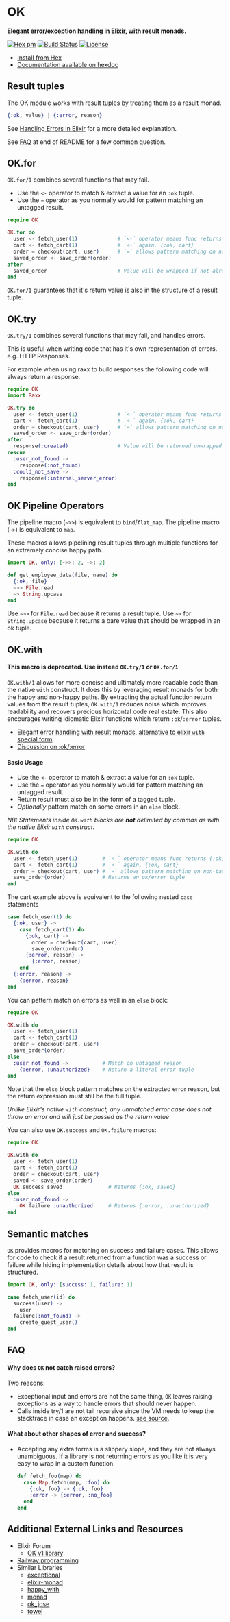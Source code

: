 # OK

**Elegant error/exception handling in Elixir, with result monads.**

[![Hex pm](http://img.shields.io/hexpm/v/ok.svg?style=flat)](https://hex.pm/packages/ok)
[![Build Status](https://secure.travis-ci.org/CrowdHailer/OK.svg?branch=master
"Build Status")](https://travis-ci.org/CrowdHailer/OK)
[![License](https://img.shields.io/badge/License-Apache%202.0-blue.svg)](LICENSE)

- [Install from Hex](https://hex.pm/packages/ok)
- [Documentation available on hexdoc](https://hexdocs.pm/ok)

## Result tuples

The OK module works with result tuples by treating them as a result monad.

```elixir
{:ok, value} | {:error, reason}
```

See [Handling Errors in Elixir](http://insights.workshop14.io/2015/10/18/handling-errors-in-elixir-no-one-say-monad.html) for a more detailed explanation.

See [FAQ](#faq) at end of README for a few common question.

## OK.for

`OK.for/1` combines several functions that may fail.

- Use the `<-` operator to match & extract a value for an `:ok` tuple.
- Use the `=` operator as you normally would for pattern matching an untagged result.

```elixir
require OK

OK.for do
  user <- fetch_user(1)             # `<-` operator means func returns {:ok, user}
  cart <- fetch_cart(1)             # `<-` again, {:ok, cart}
  order = checkout(cart, user)      # `=` allows pattern matching on non-tagged funcs
  saved_order <- save_order(order)
after
  saved_order                       # Value will be wrapped if not already a result tuple
end
```

`OK.for/1` guarantees that it's return value is also in the structure of a result tuple.

## OK.try

`OK.try/1` combines several functions that may fail, and handles errors.

This is useful when writing code that has it's own representation of errors.
e.g. HTTP Responses.

For example when using raxx to build responses the following code will always return a response.

```elixir
require OK
import Raxx

OK.try do
  user <- fetch_user(1)             # `<-` operator means func returns {:ok, user}
  cart <- fetch_cart(1)             # `<-` again, {:ok, cart}
  order = checkout(cart, user)      # `=` allows pattern matching on non-tagged funcs
  saved_order <- save_order(order)
after
  response(:created)                # Value will be returned unwrapped
rescue
  :user_not_found ->
    response(:not_found)
  :could_not_save ->
    response(:internal_server_error)
end
```

## OK Pipeline Operators

The pipeline macro (`~>>`) is equivalent to `bind`/`flat_map`.
The pipeline macro (`~>`) is equivalent to `map`.

These macros allows pipelining result tuples through multiple functions
for an extremely concise happy path.

```elixir
import OK, only: [~>>: 2, ~>: 2]

def get_employee_data(file, name) do
  {:ok, file}
  ~>> File.read
  ~> String.upcase
end
```

Use `~>>` for `File.read` because it returns a result tuple.
Use `~>` for `String.upcase` because it returns a bare value that should be wrapped in an ok tuple.

## OK.with

#### This macro is deprecated. Use instead `OK.try/1` or `OK.for/1`

`OK.with/1` allows for more concise and ultimately more readable code than the native `with` construct. It does this by leveraging result monads for both the happy and non-happy paths. By extracting the actual function return values from the result tuples, `OK.with/1` reduces noise which improves readability and recovers precious horizontal code real estate. This also encourages writing idiomatic Elixir functions which return `:ok`/`:error` tuples.

- [Elegant error handling with result monads, alternative to elixir `with` special form](https://elixirforum.com/t/elegant-error-handling-with-result-monads-alternative-to-elixir-with-special-form/3264/1)
- [Discussion on :ok/:error](https://elixirforum.com/t/usage-of-ok-result-error-vs-some-result-none/3253)

#### Basic Usage

- Use the `<-` operator to match & extract a value for an `:ok` tuple.
- Use the `=` operator as you normally would for pattern matching an untagged result.
- Return result must also be in the form of a tagged tuple.
- _Optionally_ pattern match on some errors in an `else` block.

_NB: Statements inside `OK.with` blocks are **not** delimited by commas as with the native Elixir `with` construct._

```elixir
require OK

OK.with do
  user <- fetch_user(1)        # `<-` operator means func returns {:ok, user}
  cart <- fetch_cart(1)        # `<-` again, {:ok, cart}
  order = checkout(cart, user) # `=` allows pattern matching on non-tagged funcs
  save_order(order)            # Returns an ok/error tuple
end
```

The cart example above is equivalent to the following nested `case` statements

```elixir
case fetch_user(1) do
  {:ok, user} ->
    case fetch_cart(1) do
      {:ok, cart} ->
        order = checkout(cart, user)
        save_order(order)
      {:error, reason} ->
        {:error, reason}
    end
  {:error, reason} ->
    {:error, reason}
end
```

You can pattern match on errors as well in an `else` block:

```elixir
require OK

OK.with do
  user <- fetch_user(1)
  cart <- fetch_cart(1)
  order = checkout(cart, user)
  save_order(order)
else
  :user_not_found ->           # Match on untagged reason
    {:error, :unauthorized}    # Return a literal error tuple
end
```

Note that the `else` block pattern matches on the extracted error reason, but the return expression must still be the full tuple.

*Unlike Elixir's native `with` construct, any unmatched error case does not throw an error and will just be passed as the return value*

You can also use `OK.success` and `OK.failure` macros:

```elixir
require OK

OK.with do
  user <- fetch_user(1)
  cart <- fetch_cart(1)
  order = checkout(cart, user)
  saved <- save_order(order)
  OK.success saved               # Returns {:ok, saved}
else
  :user_not_found ->
    OK.failure :unauthorized     # Returns {:error, :unauthorized}
end
```

## Semantic matches

`OK` provides macros for matching on success and failure cases.
This allows for code to check if a result returned from a function was a
success or failure while hiding implementation details about how that result is
structured.

```elixir
import OK, only: [success: 1, failure: 1]

case fetch_user(id) do
  success(user) ->
    user
  failure(:not_found) ->
    create_guest_user()
end
```

## FAQ

#### Why does `OK` not catch raised errors?

Two reasons:
- Exceptional input and errors are not the same thing,
  `OK` leaves raising exceptions as a way to handle errors that should never happen.
- Calls inside try/1 are not tail recursive since the VM needs to keep the stacktrace in case an exception happens.
  [see source](https://github.com/elixir-lang/elixir/blob/22bd10a8170af0b187029d115abe4cc8edcf2ae6/lib/elixir/lib/kernel/special_forms.ex#L1622).

#### What about other shapes of error and success?

- Accepting any extra forms is a slippery slope, and they are not always unambiguous.
  If a library is not returning errors as you like it is very easy to wrap in a custom function.

  ```elixir
  def fetch_foo(map) do
    case Map.fetch(map, :foo) do
      {:ok, foo} -> {:ok, foo}
      :error -> {:error, :no_foo}
    end
  end
  ```

## Additional External Links and Resources

- Elixir Forum
  - [OK v1 library](https://elixirforum.com/t/ok-elegant-error-handling-for-elixir-pipelines-version-1-0-released/1932/)
- [Railway programming](http://www.zohaib.me/railway-programming-pattern-in-elixir/)
- Similar Libraries
  - [exceptional](https://github.com/expede/exceptional)
  - [elixir-monad](https://github.com/nickmeharry/elixir-monad)
  - [happy_with](https://github.com/vic/happy_with)
  - [monad](https://github.com/rmies/monad)
  - [ok_jose](https://github.com/vic/ok_jose)
  - [towel](https://github.com/knrz/towel)
